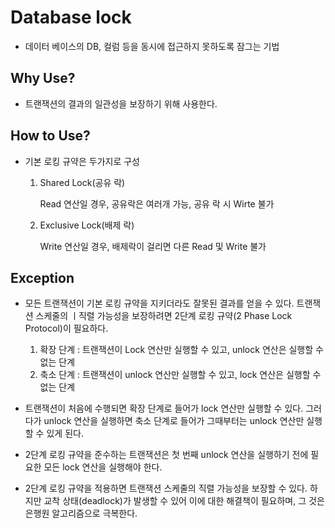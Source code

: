 # Database lock

- 데이터 베이스의 DB, 컬럼 등을 동시에 접근하지 못하도록 잠그는 기법


## Why Use?

- 트랜잭션의 결과의 일관성을 보장하기 위해 사용한다.


## How to Use?

- 기본 로킹 규약은 두가지로 구성
   
  1. Shared Lock(공유 락)
  
      Read 연산일 경우, 공유락은 여러개 가능, 공유 락 시 Wirte 불가
  
  2. Exclusive Lock(배제 락)
  
      Write 연산일 경우, 배제락이 걸리면 다른 Read 및 Write 불가


## Exception

- 모든 트랜잭션이 기본 로킹 규약을 지키더라도 잘못된 결과를 얻을 수 있다. 트랜잭션 스케줄의 ㅣ직렬 가능성을 보장하려면 2단계 로킹 규약(2 Phase Lock Protocol)이 필요하다.

  1. 확장 단계 : 트랜잭션이 Lock 연산만 실행할 수 있고, unlock 연산은 실행할 수 없는 단계
  2. 축소 단계 : 트랜잭션이 unlock 연산만 실행할 수 있고, lock 연산은 실행할 수 없는 단계
  
  
- 트랜잭션이 처음에 수행되면 확장 단계로 들어가 lock 연산만 실행할 수 있다.
그러다가 unlock 연산을 실행하면 축소 단계로 들어가 그때부터는 unlock 연산만 실행할 수 있게 된다. 

- 2단계 로킹 규약을 준수하는 트랜잭션은 첫 번째 unlock 연산을 실행하기 전에 필요한 모든 lock 연산을 실행해야 한다. 

- 2단계 로킹 규약을 적용하면 트랜잭션 스케줄의 직렬 가능성을 보장할 수 있다. 하지만 교착 상태(deadlock)가 발생할 수 있어 이에 대한 해결책이 필요하며,
  그 것은 은행원 알고리즘으로 극복한다.

